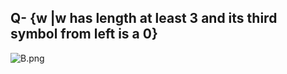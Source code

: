 ## Q- {w |w has length at least 3 and its third symbol from left is a 0}

![B.png](https://github.com/Tan12d/Oracle-Database-Problems/assets/100254217/c33a3e05-1a8c-46da-9083-9e5262320a05)
